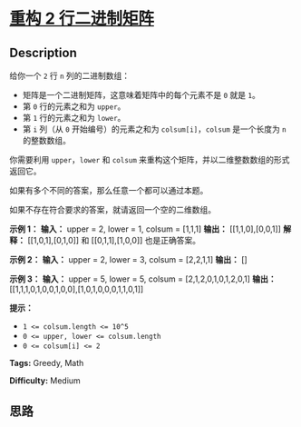 # [重构 2 行二进制矩阵][title]

## Description

给你一个 `2` 行 `n` 列的二进制数组：

  * 矩阵是一个二进制矩阵，这意味着矩阵中的每个元素不是 `0` 就是 `1`。
  * 第 `0` 行的元素之和为 `upper`。
  * 第 `1` 行的元素之和为 `lower`。
  * 第 `i` 列（从 `0` 开始编号）的元素之和为 `colsum[i]`，`colsum` 是一个长度为 `n` 的整数数组。

你需要利用 `upper`，`lower` 和 `colsum` 来重构这个矩阵，并以二维整数数组的形式返回它。

如果有多个不同的答案，那么任意一个都可以通过本题。

如果不存在符合要求的答案，就请返回一个空的二维数组。



**示例 1：**
            **输入：** upper = 2, lower = 1, colsum = [1,1,1]    **输出：** [[1,1,0],[0,0,1]]    **解释：** [[1,0,1],[0,1,0]] 和 [[0,1,1],[1,0,0]] 也是正确答案。    

**示例 2：**
            **输入：** upper = 2, lower = 3, colsum = [2,2,1,1]    **输出：** []    

**示例 3：**
            **输入：** upper = 5, lower = 5, colsum = [2,1,2,0,1,0,1,2,0,1]    **输出：** [[1,1,1,0,1,0,0,1,0,0],[1,0,1,0,0,0,1,1,0,1]]    



**提示：**

  * `1 <= colsum.length <= 10^5`
  * `0 <= upper, lower <= colsum.length`
  * `0 <= colsum[i] <= 2`


**Tags:** Greedy, Math

**Difficulty:** Medium

## 思路

[title]: https://leetcode-cn.com/problems/reconstruct-a-2-row-binary-matrix
